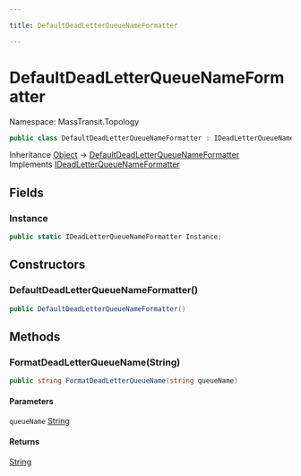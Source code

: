 ```yaml
---

title: DefaultDeadLetterQueueNameFormatter

---
```


# DefaultDeadLetterQueueNameFormatter

Namespace: MassTransit.Topology

```csharp
public class DefaultDeadLetterQueueNameFormatter : IDeadLetterQueueNameFormatter
```

Inheritance [Object](https://learn.microsoft.com/en-us/dotnet/api/system.object) → [DefaultDeadLetterQueueNameFormatter](../masstransit-topology/defaultdeadletterqueuenameformatter)<br/>
Implements [IDeadLetterQueueNameFormatter](../masstransit/ideadletterqueuenameformatter)

## Fields

### **Instance**

```csharp
public static IDeadLetterQueueNameFormatter Instance;
```

## Constructors

### **DefaultDeadLetterQueueNameFormatter()**

```csharp
public DefaultDeadLetterQueueNameFormatter()
```

## Methods

### **FormatDeadLetterQueueName(String)**

```csharp
public string FormatDeadLetterQueueName(string queueName)
```

#### Parameters

`queueName` [String](https://learn.microsoft.com/en-us/dotnet/api/system.string)<br/>

#### Returns

[String](https://learn.microsoft.com/en-us/dotnet/api/system.string)<br/>
